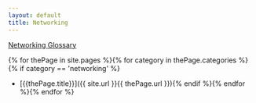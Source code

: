 ```yaml
---
layout: default
title: Networking
---
```


[Networking Glossary](glossary.html)

{% for thePage in site.pages %}{% for category in thePage.categories %}{% if category == 'networking' %}
 * [{{thePage.title}}]({{ site.url }}{{ thePage.url }}){% endif %}{% endfor %}{% endfor %}

